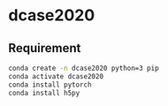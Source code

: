 # dcase2020

## Requirement
```Bash
conda create -n dcase2020 python=3 pip
conda activate dcase2020
conda install pytorch
conda install h5py
```
